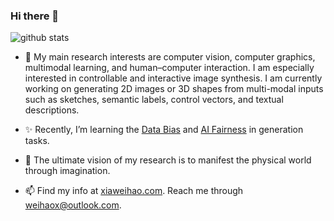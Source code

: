 ### Hi there 👋

![github stats](https://github-readme-stats.vercel.app/api?username=weihaox&show_icons=true&theme=default&hide=issues&count_private=true)

<!--
theme:dark, radical, merko, gruvbox, tokyonight, onedark, cobalt, synthwave, highcontrast, dracula
check all theme at https://github.com/anuraghazra/github-readme-stats/blob/master/themes/README.md
**weihao/weihaox** is a ✨ _special_ ✨ repository because its `README.md` (this file) appears on your GitHub profile.

Here are some ideas to get you started:

- 🔭 I’m currently working on ...
- 🌱 I’m currently learning ...
- 👯 I’m looking to collaborate on ...
- 🤔 I’m looking for help with ...
- 💬 Ask me about ...
- 📫 How to reach me: ...
- 😄 Pronouns: ...
- ⚡ Fun fact: ...
- 🌱 My research prospect is to make everyone easily create, edit, share, and use multimedia content, making imagination reality. The ultimate vision of my research is to manifest the physical world through imagination.
-->

- 🔭 My main research interests are computer vision, computer graphics, multimodal learning, and human–computer interaction. I am especially interested in controllable and interactive image synthesis. I am currently working on generating 2D images or 3D shapes from multi-modal inputs such as sketches, semantic labels, control vectors, and textual descriptions. 

- ✨ Recently, I’m learning the [Data Bias](https://github.com/weihaox/awesome-image-translation/blob/master/content/image-generation.md#hard-example) and [AI Fairness](https://github.com/weihaox/awesome-image-translation/blob/master/content/image-generation.md#fairness-of-deep-generative-models) in generation tasks.

- 🌱 The ultimate vision of my research is to manifest the physical world through imagination.

- 📫 Find my info at [xiaweihao.com](./cv_weihao.pdf). Reach me through weihaox@outlook.com.
